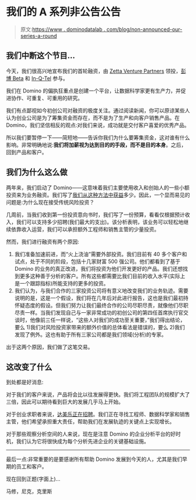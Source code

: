 # 我们的 A 系列非公告公告

> 原文:[https://www . dominodatalab . com/blog/non-announced-our-series-a-round](https://www.dominodatalab.com/blog/non-announcing-our-series-a-round)

## 我们中断这个节目...

今天，我们很高兴地宣布我们的首轮融资，由 [Zetta Venture Partners](http://www.zettavp.com/) 领投，[彭博 Beta](http://www.bloombergbeta.com/) 和 [In-Q-Tel](https://www.iqt.org/) 参与。

我们在 Domino 的偏执狂重点是创建一个平台，让数据科学家更有生产力，并促进协作、可重复、可重用的研究。

我们有点鄙视如今初创公司对融资的极度关注。通过阅读新闻，你可以原谅某些人认为创业公司是为了筹集资金而存在，而不是为了生产和向客户销售产品。在 Domino，我们坚信相反的观点:对我们来说，成功就是交付客户喜爱的优秀产品。

所以我们要暂停一下——简短地——告诉你我们为什么要筹集资金，这对谁有什么影响。非常明确地说:**我们将加薪视为达到目的的手段，而不是目的本身**。之后，回到产品和客户。

## 我们为什么这么做

两年来，我们启动了 Domino——这意味着我们主要使用收入和创始人的一些小额投资来为业务融资。我们写了[我们从这种方法中获益](/blog/reflections-on-bootstrapping)多少。因此，一个显而易见的问题是:为什么现在接受传统风险投资？

几周前，当我们收到第一份投资意向书时，我们写了一份预算，看看仅根据预计收入，我们可以支持多少招聘(我们最大的支出)。该分析表明，该业务可以轻松地继续依靠收入运营，我们可以承担额外工程师和销售主管的少量投资。

然而，我们进行融资有两个原因:

1.  我们准备加速前进，而“火上浇油”需要外部投资。我们目前有 40 多个客户和试点，处于不同的阶段，包括十几家财富 500 强公司。他们都看到了基于 Domino 的业务的真正改进，我们将投资为他们开发更好的产品。我们还想找到更多这种善于分析的客户。所有这些都需要比我们目前的收入水平(实际上是一个跟踪指标)所能支持的更多的投资。
2.  我们认为，与我们合作的三家投资公司将有意义地改变我们的业务轨迹。需要说明的是，这是一个假设，我们将在几年后对此进行报告，这也是我们最初持怀疑态度的假设。但我们努力让我们最终合作的公司尽职尽责，就像他们尽职尽责一样。当我们发现自己与一家非常成功的初创公司的第四任首席执行官交谈时，他像前三任一样说，“这些人对我们的成功至关重要，”我们得出结论，要么 1)我们对风险投资家带来的额外价值的总体看法是错误的，要么 2)我们发现了例外。这也有助于所有三家公司都是我们领域(分析)的专家。

出于这两个原因，我们做了这笔交易。

## 这改变了什么

到处都是好消息:

对于我们的客户来说，产品将会比以往发展得更快。我们将工程团队的规模扩大了三倍，因此可以期待看到巨大的发展几乎马上开始。

对于创业求职者来说，[达美乐正在招聘](https://careers.dominodatalab.com/)。我们正在寻找工程师、数据科学家和销售主管，他们希望承担重大责任，帮助我们在发展轨迹的关键点上实现增长。

对于那些观察分析空间的人来说，现在是注意 Domino 的企业分析平台的好时机，我们认为它将很快成为每个分析先进企业的关键基础设施。

* * *

最后一点:非常重要的是要感谢所有帮助 Domino 发展到今天的人，尤其是我们早期的员工和客户。

现在回到正题(字面上)...

马修，尼克，克里斯